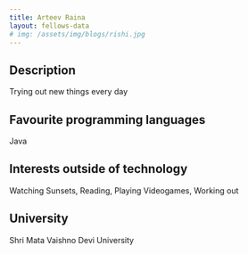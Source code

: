 ```yaml
---
title: Arteev Raina
layout: fellows-data
# img: /assets/img/blogs/rishi.jpg
---
```


## Description
Trying out new things every day

## Favourite programming languages
Java

## Interests outside of technology
Watching Sunsets, Reading, Playing Videogames, Working out

## University
Shri Mata Vaishno Devi University